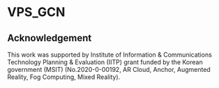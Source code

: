 # VPS_GCN

## Acknowledgement
This work was supported by Institute of Information & Communications Technology Planning & Evaluation (IITP) grant funded by the Korean government (MSIT) (No.2020-0-00192, AR Cloud, Anchor, Augmented Reality, Fog Computing, Mixed Reality).
